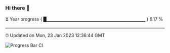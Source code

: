 ### Hi there 👋

⏳ Year progress { █▁▁▁▁▁▁▁▁▁▁▁▁▁▁▁▁▁▁▁▁▁▁▁▁▁▁▁▁▁ } 6.17 %

---

⏰ Updated on Mon, 23 Jan 2023 12:36:44 GMT

![Progress Bar CI](https://github.com/ZhaoGui/ZhaoGui/workflows/Progress%20Bar%20CI/badge.svg)
